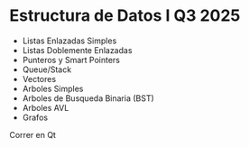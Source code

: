# Estructura de Datos I Q3 2025

- Listas Enlazadas Simples
- Listas Doblemente Enlazadas
- Punteros y Smart Pointers
- Queue/Stack
- Vectores
- Arboles Simples
- Arboles de Busqueda Binaria (BST)
- Arboles AVL
- Grafos

Correr en Qt